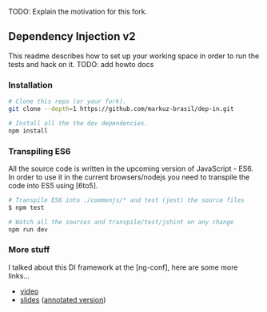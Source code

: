 TODO: Explain the motivation for this fork.

## Dependency Injection v2

This readme describes how to set up your working space in order to run the tests and hack on it. TODO: add howto docs

### Installation

```bash
# Clone this repo (or your fork).
git clone --depth=1 https://github.com/markuz-brasil/dep-in.git

# Install all the the dev dependencies.
npm install
```

### Transpiling ES6
All the source code is written in the upcoming version of JavaScript - ES6. In order to use it in the current browsers/nodejs you need to transpile the code into ES5 using [6to5].


```bash
# Transpile ES6 into ./commonjs/* and test (jest) the source files
$ npm test

# Watch all the sources and transpile/test/jshint on any change
npm run dev
```

### More stuff

I talked about this DI framework at the [ng-conf], here are some more links...

  - [video](http://www.youtube.com/watch?v=_OGGsf1ZXMs)
  - [slides](https://dl.dropboxusercontent.com/u/36607830/talks/ng-conf-di-v2.pdf) ([annotated version](https://dl.dropboxusercontent.com/u/36607830/talks/ng-conf-di-v2-annotated.pdf))

